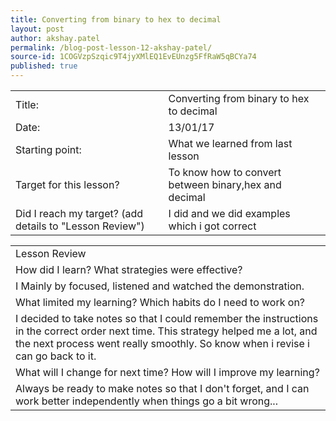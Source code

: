 ```yaml
---
title: Converting from binary to hex to decimal
layout: post
author: akshay.patel
permalink: /blog-post-lesson-12-akshay-patel/
source-id: 1COGVzpSzqic9T4jyXMlEQ1EvEUnzg5FfRaW5qBCYa74
published: true
---
```

<table>
  <tr>
    <td>Title:</td>
    <td>Converting from binary to hex to decimal</td>
  </tr>
  <tr>
    <td>Date:</td>
    <td>13/01/17</td>
  </tr>
  <tr>
    <td>Starting point:</td>
    <td>What we learned  from last lesson</td>
  </tr>
  <tr>
    <td>Target for this lesson?</td>
    <td>To know how to convert between binary,hex and decimal</td>
  </tr>
  <tr>
    <td>Did I reach my target? 
(add details to "Lesson Review")</td>
    <td>I did and we did examples which i got correct</td>
  </tr>
</table>


<table>
  <tr>
    <td>Lesson Review</td>
  </tr>
  <tr>
    <td>How did I learn? What strategies were effective? </td>
  </tr>
  <tr>
    <td>I Mainly by focused, listened and watched the demonstration.</td>
  </tr>
  <tr>
    <td>What limited my learning? Which habits do I need to work on? </td>
  </tr>
  <tr>
    <td>
I decided to take notes so that I could remember the instructions in the correct order next time.  This strategy helped me a lot, and the next process went really smoothly. So know when i revise i can go back to it.</td>
  </tr>
  <tr>
    <td>What will I change for next time? How will I improve my learning?</td>
  </tr>
  <tr>
    <td>Always be ready to make notes so that I don't forget, and I can work better independently when things go a bit wrong...</td>
  </tr>
</table>


